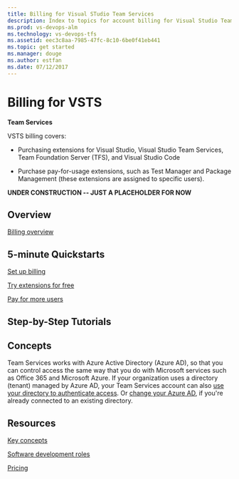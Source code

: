 ```yaml
---
title: Billing for Visual STudio Team Services  
description: Index to topics for account billing for Visual Studio Team Services (VSTS)
ms.prod: vs-devops-alm
ms.technology: vs-devops-tfs
ms.assetid: eec3c8aa-7985-47fc-8c10-6be0f41eb441
ms.topic: get started
ms.manager: douge
ms.author: estfan
ms.date: 07/12/2017
---
```


# Billing for VSTS

**Team Services**

VSTS billing covers:

* Purchasing extensions for Visual Studio, Visual Studio Team Services, Team Foundation Server (TFS), and Visual Studio Code

* Purchase pay-for-usage extensions, such as Test Manager and Package Management (these extensions are assigned to specific users). 



**UNDER CONSTRUCTION -- JUST A PLACEHOLDER FOR NOW**



## Overview  

[Billing overview](overview.md)


## 5-minute Quickstarts  

[Set up billing](team-services/set-up-billing-for-your-account-vs.md)

[Try extensions for free](team-services/try-additional-features-vs.md)

[Pay for more users](team-services/buy-basic-access-add-team-services-users.md)


## Step-by-Step Tutorials


## Concepts 

Team Services works with Azure Active Directory (Azure AD), 
so that you can control access the same way that you do 
with Microsoft services such as Office 365 and Microsoft Azure. 
If your organization uses a directory (tenant) managed by Azure AD, 
your Team Services account can also 
[use your directory to authenticate access](./team-services/manage-organization-access-for-your-account-vs.md). 
Or [change your Azure AD](./team-services/change-azure-active-directory-team-services-account.md), 
if you're already connected to an existing directory.

 
## Resources 

[Key concepts](../concepts.md)

[Software development roles](../roles.md)

[Pricing](https://www.visualstudio.com/team-services/pricing/)





